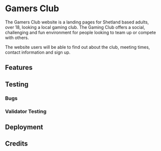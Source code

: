 # Gamers Club

The Gamers Club website is a landing pages for Shetland based adults, over 18, looking a local gaming club. 
The Gaming Club offers a social, challenging and fun environment for people looking to team up or compete with others.

The website users will be able to find out about the club, meeting times, contact information and sign up. 

<!-- add screenshot of homepage -->

## Features

<!-- add features - what it does, benefits, screenshots -->

## Testing

<!--
Other browsers
responsive
navigation and other links work
all text is readable, images aren't blury
forms work
-->

### Bugs

<!-- what borke, how did i fix it (solved and unsolved) -->

### Validator Testing

<!-- html, css, accessibility, results screen shots-->

## Deployment

<!-- Deloyed to Github pages - explain how and include link to site -->

## Credits

 <!-- subscetions - content, media etc. links to source -->